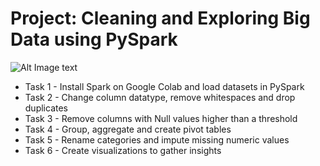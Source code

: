 # Project: Cleaning and Exploring Big Data using PySpark

![Alt Image text](https://github.com/AndreBluhm/Project_DataAnalysis-PySpark/blob/main/Coursera_Cleaning-and-Exploring-Big-Data-using-PySpark.png?raw=true)

- Task 1 - Install Spark on Google Colab and load datasets in PySpark
- Task 2 - Change column datatype, remove whitespaces and drop duplicates
- Task 3 - Remove columns with Null values higher than a threshold
- Task 4 - Group, aggregate and create pivot tables
- Task 5 - Rename categories and impute missing numeric values
- Task 6 - Create visualizations to gather insights
